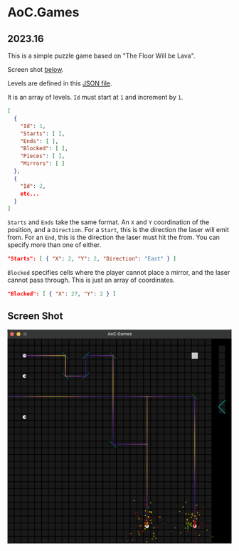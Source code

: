 # AoC.Games

## 2023.16

This is a simple puzzle game based on "The Floor Will be Lava".

Screen shot <a href="#screenshot">below</a>.

Levels are defined in this [JSON file](Games/Deflectors/Levels/levels.json).

It is an array of levels. `Id` must start at `1` and increment by `1`.

```json
[
  {
    "Id": 1,
    "Starts": [ ],
    "Ends": [ ],
    "Blocked": [ ],
    "Pieces": [ ],
    "Mirrors": [ ]
  },
  {
    "Id": 2,
    etc...
  }
]
```

`Starts` and `Ends` take the same format. An `X` and `Y` coordination of the position, and a `Direction`. For a `Start`, this is the direction the laser will emit from.
For an `End`, this is the direction the laser must hit the from. You can specify more than one of either.

```json
"Starts": [ { "X": 2, "Y": 2, "Direction": "East" } ]
```

`Blocked` specifies cells where the player cannot place a mirror, and the laser cannot pass through. This is just an array of coordinates.

```json
"Blocked": [ { "X": 27, "Y": 2 } ]
```

<a id="screenshot"></a>
## Screen Shot

![ScreenShot](ScreenShots/Deflectors.png)
